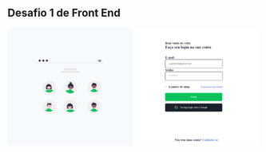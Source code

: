 ## Desafio 1 de Front End

<p align="center">
    <img width= 1000 src="./assets/projeto.PNG"
</p>  
